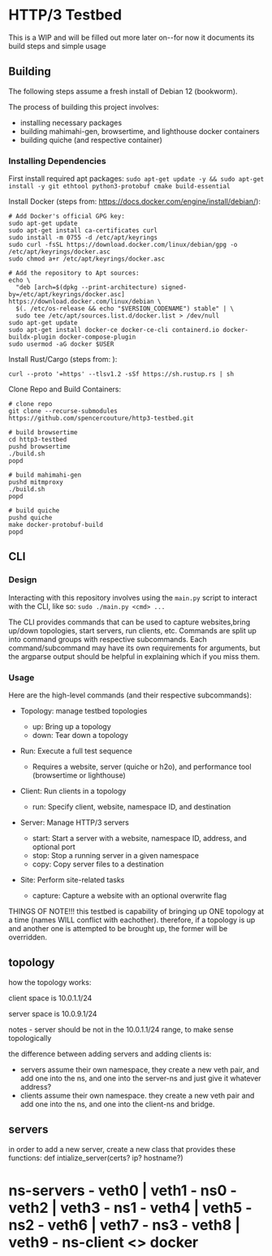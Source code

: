 # HTTP/3 Testbed

This is a WIP and will be filled out more later on--for now it documents its build steps and simple usage

## Building
The following steps assume a fresh install of Debian 12 (bookworm).

The process of building this project involves:
 - installing necessary packages
 - building mahimahi-gen, browsertime, and lighthouse docker containers
 - building quiche (and respective container)

### Installing Dependencies
First install required apt packages:
`sudo apt-get update -y && sudo apt-get install -y git ethtool python3-protobuf cmake build-essential`

Install Docker (steps from: https://docs.docker.com/engine/install/debian/):
```
# Add Docker's official GPG key:
sudo apt-get update
sudo apt-get install ca-certificates curl
sudo install -m 0755 -d /etc/apt/keyrings
sudo curl -fsSL https://download.docker.com/linux/debian/gpg -o /etc/apt/keyrings/docker.asc
sudo chmod a+r /etc/apt/keyrings/docker.asc

# Add the repository to Apt sources:
echo \
  "deb [arch=$(dpkg --print-architecture) signed-by=/etc/apt/keyrings/docker.asc] https://download.docker.com/linux/debian \
  $(. /etc/os-release && echo "$VERSION_CODENAME") stable" | \
  sudo tee /etc/apt/sources.list.d/docker.list > /dev/null
sudo apt-get update
sudo apt-get install docker-ce docker-ce-cli containerd.io docker-buildx-plugin docker-compose-plugin
sudo usermod -aG docker $USER
```

Install Rust/Cargo (steps from: ):
```
curl --proto '=https' --tlsv1.2 -sSf https://sh.rustup.rs | sh
```
Clone Repo and Build Containers:
```
# clone repo
git clone --recurse-submodules https://github.com/spencercouture/http3-testbed.git

# build browsertime
cd http3-testbed
pushd browsertime
./build.sh
popd

# build mahimahi-gen
pushd mitmproxy
./build.sh
popd

# build quiche
pushd quiche
make docker-protobuf-build
popd
```

## CLI

### Design
Interacting with this repository involves using the `main.py` script to interact with the CLI, like so:
`sudo ./main.py <cmd> ...`

The CLI provides commands that can be used to capture websites,bring up/down topologies, start servers, run clients, etc. Commands are split up into command groups with respective subcommands. Each command/subcommand may have its own requirements for arguments, but the argparse output should be helpful in explaining which if you miss them.

### Usage

Here are the high-level commands (and their respective subcommands):
- Topology: manage testbed topologies
  - up: Bring up a topology
  - down: Tear down a topology
- Run: Execute a full test sequence  
  - Requires a website, server (quiche or h2o), and performance tool (browsertime or lighthouse)  

- Client: Run clients in a topology  
  - run: Specify client, website, namespace ID, and destination  

- Server: Manage HTTP/3 servers  
  - start: Start a server with a website, namespace ID, address, and optional port  
  - stop: Stop a running server in a given namespace  
  - copy: Copy server files to a destination  

- Site: Perform site-related tasks  
  - capture: Capture a website with an optional overwrite flag  

THINGS OF NOTE!!!
this testbed is capability of bringing up ONE topology at a time (names WILL conflict with eachother). therefore, if a topology is up and another one is attempted to be brought up, the former will be overridden.

## topology

how the topology works:

client space is 10.0.1.1/24

server space is 10.0.9.1/24

notes - server should be not in the 10.0.1.1/24 range, to make sense topologically

the difference between adding servers and adding clients is:

- servers assume their own namespace, they create a new veth pair, and add one into the ns, and one into the server-ns and just give it whatever address?
- clients assume their own namespace. they create a new veth pair and add one into the ns, and one into the client-ns and bridge.

## servers

in order to add a new server, create a new class that provides these functions:
def intialize_server(certs? ip? hostname?)

# ns-servers - veth0 | veth1 - ns0 - veth2 | veth3 - ns1 - veth4 | veth5 - ns2 - veth6 | veth7 - ns3 - veth8 | veth9 - ns-client <> docker
